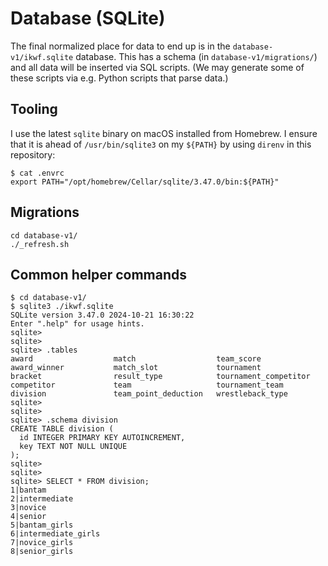 # Database (SQLite)

The final normalized place for data to end up is in the
`database-v1/ikwf.sqlite` database. This has a schema (in
`database-v1/migrations/`) and all data will be inserted via SQL scripts. (We
may generate some of these scripts via e.g. Python scripts that parse data.)

## Tooling

I use the latest `sqlite` binary on macOS installed from Homebrew. I ensure
that it is ahead of `/usr/bin/sqlite3` on my `${PATH}` by using `direnv` in
this repository:

```
$ cat .envrc
export PATH="/opt/homebrew/Cellar/sqlite/3.47.0/bin:${PATH}"
```

## Migrations

```
cd database-v1/
./_refresh.sh
```

## Common helper commands

```
$ cd database-v1/
$ sqlite3 ./ikwf.sqlite
SQLite version 3.47.0 2024-10-21 16:30:22
Enter ".help" for usage hints.
sqlite>
sqlite>
sqlite> .tables
award                  match                  team_score
award_winner           match_slot             tournament
bracket                result_type            tournament_competitor
competitor             team                   tournament_team
division               team_point_deduction   wrestleback_type
sqlite>
sqlite>
sqlite> .schema division
CREATE TABLE division (
  id INTEGER PRIMARY KEY AUTOINCREMENT,
  key TEXT NOT NULL UNIQUE
);
sqlite>
sqlite>
sqlite> SELECT * FROM division;
1|bantam
2|intermediate
3|novice
4|senior
5|bantam_girls
6|intermediate_girls
7|novice_girls
8|senior_girls
```
